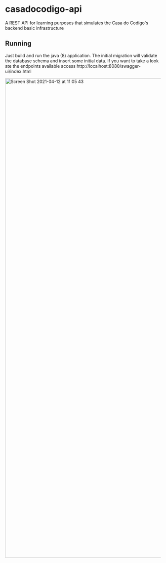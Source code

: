 # casadocodigo-api

A REST API for learning purposes that simulates the Casa do Codigo's backend basic infrastructure

## Running

Just build and run the java (8) application. The initial migration will validate the database schema and insert some initial data. If you want to take a look ate the endpoints available access http://localhost:8080/swagger-ui/index.html

<img width="1552" alt="Screen Shot 2021-04-12 at 11 05 43" src="https://user-images.githubusercontent.com/13206745/114408195-8df92780-9b7f-11eb-9bf5-875e212ae0a6.png">
